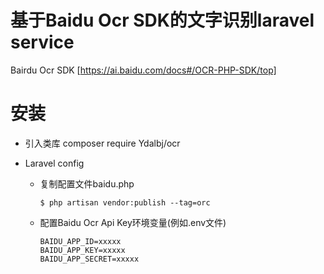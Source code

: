 # 基于Baidu Ocr SDK的文字识别laravel service
Bairdu Ocr SDK [https://ai.baidu.com/docs#/OCR-PHP-SDK/top]

# 安装

* 引入类库
composer require Ydalbj/ocr

* Laravel config

    - 复制配置文件baidu.php
        ```shell
        $ php artisan vendor:publish --tag=orc
        ```

    - 配置Baidu Ocr Api Key环境变量(例如.env文件)
        ```
        BAIDU_APP_ID=xxxxx
        BAIDU_APP_KEY=xxxxx
        BAIDU_APP_SECRET=xxxxx
        ```
